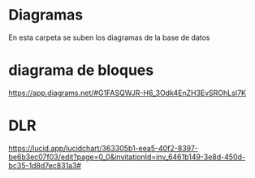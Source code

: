 # Diagramas

En esta carpeta se suben los diagramas de la base de datos

# diagrama de bloques

https://app.diagrams.net/#G1FASQWJR-H6_3Odk4EnZH3EvSROhLsI7K


# DLR

https://lucid.app/lucidchart/363305b1-eea5-40f2-8397-be6b3ec07f03/edit?page=0_0&invitationId=inv_6461b149-3e8d-450d-bc35-1d8d7ec831a3#